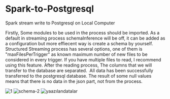 # Spark-to-Postgresql
Spark stream write to Postgresql on Local Computer

Firstly, Some modules to be used in the process should be imported.
As a default in streaming process schemaInference will be off, it can be added as a configuration but more effiecent way is create a schema by yourself. 
Structured Streaming process has several options, one of them is "maxFilesPerTrigger" as known maximum number of new files to be considered in every trigger. If you have multiple files to read, I recommend using this feature. After the reading process, The columns that we will transfer to the database are separated. 
All data has been successfully transferred to the postgresql database. The result of some null values means that there is no data in the json part, not from the process.

![1](https://user-images.githubusercontent.com/73526595/189175534-0002d4e6-a378-4669-94d9-6820e2781f77.jpeg)
![schema-2](https://user-images.githubusercontent.com/73526595/189175557-762503a6-1a94-4136-8e3d-b7f8c7368ce0.jpeg)
![yaazılandatalar](https://user-images.githubusercontent.com/73526595/189175569-2bf0a863-ad85-4ccc-983e-be078cb15936.jpeg)
